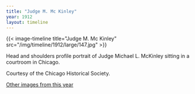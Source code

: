 ```yaml
---
title: "Judge M. Mc Kinley"
year: 1912
layout: timeline
---
```


{{< image-timeline title="Judge M. Mc Kinley" src="/img/timeline/1912/large/147.jpg" >}}


Head and shoulders profile portrait of Judge Michael L. McKinley sitting in a courtroom in Chicago. 

Courtesy of the Chicago Historical Society.   

[Other images from this year](/historical/timeline/1912)